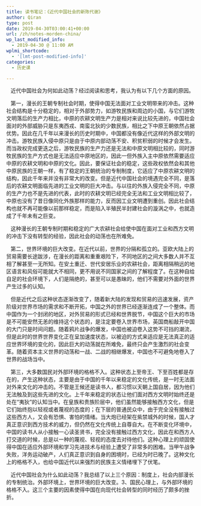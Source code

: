 ```yaml
---
title: 读书笔记：《近代中国社会的新陈代谢》
author: Qiran
type: post
date: 2019-04-30T03:00:41+00:00
url: /zh/notes-morden-china/
wp_last_modified_info:
  - 2019-04-30 @ 11:00 AM
wplmi_shortcode:
  - '[lmt-post-modified-info]'
categories:
  - 历史课

---
```

&nbsp;&nbsp;&nbsp;近代中国社会为何如此动荡？经过阅读和思考，我认为有以下几个方面的原因。

&nbsp;&nbsp;&nbsp;第一，漫长的王朝专制社会时期，使得中国无法面对工业文明带来的冲击。这种社会结构是十分稳定的，相对于外部势力，如游牧民族和周边的小国，与它们游牧文明落后的生产力相比，中原的农耕文明生产力是相对来说比较先进的，中国社会面对的外部威胁只是东夷西戎、南蛮北狄的少数民族，相比之下中原王朝依然占据优势。因此在几千年以来漫长的历史时期中，中国都没有像近代这样的外部文明的冲击。游牧民族入侵中原只是由于中原内部动荡不安、积贫积弱的时候才会发生。而当政权完成更迭之后，游牧民族的生产力还是无法和中原文明相比较的，同时游牧民族的生产方式也是无法适应中原地区的，因此一但外族入主中原依然需要适应中原的农耕文明和中原的文化。因此，要保证社会的稳定，这些政权依然会和其他中原民族的王朝一样，有了稳定的王朝统治的专制制度，它适应了中原农耕文明的结构，因此千年来并没有非常大的改变。但是近代中国社会的境遇完全不同，是落后的农耕文明面临先进的工业文明的巨大冲击。与以往的外族入侵完全不同，中原的生产力也不是先进的代表，此时的农耕文明已经完全无法和工业文明相比较了，中原也没有了昔日像同化外族那样的能力，反而因工业文明遭到重创。因此社会结构也就不再可能像以前那样稳定，而是陷入半殖民半封建社会的漩涡之中，也就造成了千年未有之巨变。

&nbsp;&nbsp;&nbsp;这种漫长的王朝专制时期和稳定的广大农耕社会给使中国在面对工业和西方文明的冲击下没有转型的经验，因此社会的动荡也在所难免。

&nbsp;&nbsp;&nbsp;第二，世界环境的巨大改变。在近代以前，世界的分隔和孤立的。亚欧大陆上的贸易需要长途跋涉，在漫长的距离和重重艰险下，不同地区的之间大多数人并不互相了解甚至一无所知。在安土重迁、世代安居乐业的农耕社会，距离相隔稍远的地区语言和风俗可能就大不相同，更不用说不同国家之间的了解程度了。在这种自给自足的社会环境下，人们是隔绝的，甚至可以是愚昧的，他们不需要对外面的世界产生过多的认知。

&nbsp;&nbsp;&nbsp;但是近代之后这种状态逐渐改变了，随着新大陆的发现和贸易的迅速发展，资产阶级对世界市场的需求和不断开拓，中国之外的世界已经逐渐连成了一个整体。而中国作为一个封闭的地区，对外贸易的形式已经和世界脱节，中国这个巨大的市场是不可能安然无恙的维持这个状态的，是注定要卷入世界市场，英国商船敲开中国的大门只是时间问题。随着鸦片战争的爆发，中国也被迫卷入这势不可挡的潮流，但是此时的世界世界变化正在呈加速度状态，以被迫的方式来适应是无法真正的适应世界环境的变化的，因此巨大的动荡就在所难免，最终只会产生激烈的社会变革。随着资本主义世界的动荡和一战、二战的相继爆发，中国也不可避免地卷入了世界的战场当中。

&nbsp;&nbsp;&nbsp;第三，大多数国民对外部环境的格格不入。这种状态上至帝王、下至百姓都是存在的，产生这种状态，主要是由于中国的千年以来稳定的文化传统，是一时无法面对外来文化的冲击的。不管是王候还是读书人，都习惯以天朝上国自居，因为他们无法触及到这些先进的文化。上千年来稳定的状态让他们面对西方文明时始终还是处在“夷狄”的认知当中。在皇族和贵族阶层中，他们虽然能够接触西方文化，但是它们始终抱以轻视或者蔑视的态度的；在下层的普通民众中，由于完全没有接触过这些西方人，又会有恐惧、害怕的情绪。当大炮已经架在紫禁城外的时候，国人才真正意识到西方技术的威力，但仍然在文化传统上自尊自大。在不断变化环境中，中国的读书人从小接触一心读圣贤书，完全没有接触过西方文化，因此在和西方人打交道的时候，总是以一种的蔑视、轻视的态度去对待他们。这种心理上的顽固使得中国在适应外部环境和学习先进技术与经验上遭受了非常多的困难。当甲午战争失败，洋务运动破产，人们真正意识到自身的困境时，已经为时已晚了。这种文化上的格格不入，也给中国近代以来强烈的民族主义情绪埋下了伏笔。

&nbsp;&nbsp;&nbsp;近代中国社会为什么如此动荡？我总结了以上三个原因：制度上，社会内部漫长的专制统治。外部环境上，世界环境的巨大改变。3、国民心理上，与外部环境的格格不入。这三个主要的因素使得中国在向现代社会转型的同时经历了颇多的挫折。